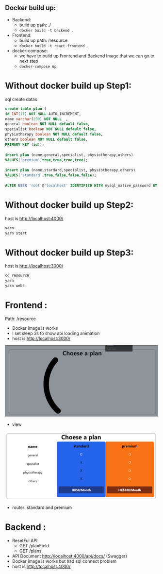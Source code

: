 ## Docker build up:

- Backend:
  - build up path: ./
  - `docker build -t backend .`
- Frontend:
  - build up path: /resource
  - `docker build -t react-frontend .`
- docker-compose:
  - we have to build up Frontend and Backend Image that we can go to next step
  - `docker-compose up`

# Without docker build up Step1:

sql create datas

```sql
create table plan (
id INT(11) NOT NULL AUTO_INCREMENT,
name varchar(200) NOT NULL  ,
general boolean NOT NULL default false,
specialist boolean NOT NULL default false,
physiotherapy boolean NOT NULL default false,
others boolean NOT NULL default false,
PRIMARY KEY (id));

insert plan (name,general,specialist, physiotherapy,others)
VALUES('premium',true,true,true,true);

insert plan (name,stardard,specialist, physiotherapy,others)
VALUES('standard',true,false,false,false);

ALTER USER 'root'@'localhost' IDENTIFIED WITH mysql_native_password BY 't52045204';
```

# Without docker build up Step2:

host is [http://localhost:4000/](http://localhost:4000/)

```jsx
yarn
yarn start

```

# Without docker build up Step3:

host is [http://localhost:3000/](http://localhost:4000/)

```jsx
cd resource
yarn
yarn webs
```

# Frontend :

Path: /resource

- Docker image is works
- I set sleep 3s to show api loading animation
- host is [http://localhost:3000/](http://localhost:4000/)

![Untitled](Untitled.png)

- view

![Untitled](Untitled1.png)

- router: standard and premium

# Backend :

- ResetFul API
  - GET /planField
  - GET /plans
- API Document [http://localhost:4000/api/docs/](http://localhost:4000/api/docs/) (Swagger)
- Docker image is works but had sql connect problem
- host is [http://localhost:4000/](http://localhost:4000/)
